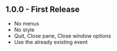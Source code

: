 ## 1.0.0 - First Release
* No menus
* No style
* Quit, Close pane, Close window options
* Use the already existing event
